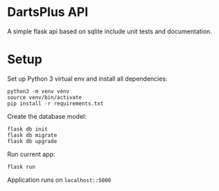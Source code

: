 # DartsPlus API
A simple flask api based on sqlite include unit tests and documentation.
# Setup

Set up Python 3 virtual env and install all dependencies:
```
python3 -m venv venv
source venv/bin/activate
pip install -r requirements.txt
```
Create the database model:
```
flask db init
flask db migrate
flask db upgrade
```
Run current app:
```
flask run
```
Application runs on `localhost::5000`